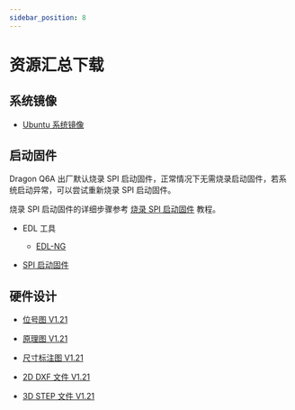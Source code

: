 ```yaml
---
sidebar_position: 8
---
```


# 资源汇总下载

## 系统镜像

- [Ubuntu 系统镜像](https://dl.radxa.com/q6a/images/ubuntu-preinstalled-desktop-arm64-250731.img.zip)

## 启动固件

Dragon Q6A 出厂默认烧录 SPI 启动固件，正常情况下无需烧录启动固件，若系统启动异常，可以尝试重新烧录 SPI 启动固件。

烧录 SPI 启动固件的详细步骤参考 [烧录 SPI 启动固件](../q6a/low-dev/spi_fw/) 教程。

- EDL 工具

  - [EDL-NG](https://dl.radxa.com/q6a/images/edl-ng-dist.zip)

- [SPI 启动固件](https://dl.radxa.com/q6a/images/flat_build_250801.zip)

## 硬件设计

- [位号图 V1.21](https://dl.radxa.com/dragon/q6a/hw/radxa_dragon_q6a_components_placement_map_v1.21.pdf)

- [原理图 V1.21](https://dl.radxa.com/dragon/q6a/hw/radxa_dragon_q6a_schematic_v1.21.pdf)

- [尺寸标注图 V1.21](https://dl.radxa.com/dragon/q6a/hw/radxa_dragon_q6a_2d_dimensions_v1.21.pdf)

- [2D DXF 文件 V1.21](https://dl.radxa.com/dragon/q6a/hw/radxa_dragon_q6a_2d_dxf_v1.21.zip)

- [3D STEP 文件 V1.21](https://dl.radxa.com/dragon/q6a/hw/radxa_dragon_q6a_3d_stp_v1.21.zip)

